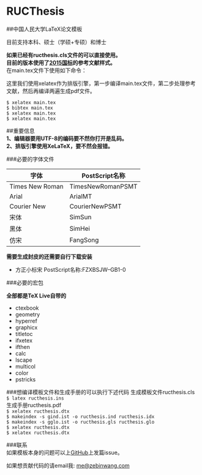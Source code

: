 # RUCThesis  
##中国人民大学LaTeX论文模板

目前支持本科、硕士（学硕+专硕）和博士

**如果已经有ructhesis.cls文件的可以直接使用。**  
**目前的版本使用了[2015国标](https://github.com/ustctug/gbt-7714-2015)的参考文献样式。**   
在main.tex文件下使用如下命令：  

这里我们使用xelatex作为排版引擎，第一步编译main.tex文件，第二步处理参考文献，然后再编译两遍生成pdf文件。

`$ xelatex main.tex`  
`$ bibtex main.tex`  
`$ xelatex main.tex`  
`$ xelatex main.tex` 

##重要信息  
**1、编辑器要用UTF-8的编码要不然你打开是乱码。**  
**2、排版引擎使用XeLaTeX，要不然会报错。**  


###必要的字体文件

字体 | PostScript名称 
------------ | ------------- 
Times New Roman | TimesNewRomanPSMT  
Arial | ArialMT
Courier New | CourierNewPSMT
宋体 | SimSun
黑体 | SimHei
仿宋 | FangSong


**需要生成封皮的还需要自行下载安装**  

- 方正小标宋           PostScript名称:FZXBSJW–GB1-0

###必要的宏包

**全部都是TeX Live自带的**
- ctexbook
- geometry
- hyperref
- graphicx
- titletoc
- ifxetex
- ifthen
- calc
- lscape
- multicol
- color
- pstricks

###想编译模板文件和生成手册的可以执行下述代码
生成模板文件ructhesis.cls  
`$ latex ructhesis.ins`  
生成手册ructhesis.pdf  
`$ xelatex ructhesis.dtx`  
`$ makeindex -s gind.ist -o ructhesis.ind ructhesis.idx `  
`$ makeindex -s gglo.ist -o ructhesis.gls ructhesis.glo `  
`$ xelatex ructhesis.dtx`  
`$ xelatex ructhesis.dtx`  

###联系  
如果模板本身的问题可以上[GitHub](https://github.com/ZebinWang/ructhesis)上发篇issue。   

如果想贡献代码的请email我: <me@zebinwang.com> 

